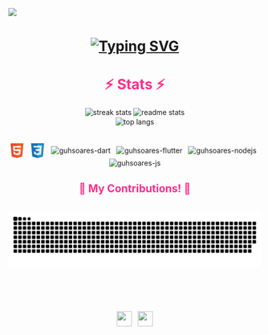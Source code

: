 <!-- Header -->
[![](https://visitcount.itsvg.in/api?id=GuhSoares&label=Profile%20Views&color=12&icon=6&pretty=true)](https://visitcount.itsvg.in)

<h1 align="center" style="border-bottom: none; margin-top: 40px">
    <a href="https://git.io/typing-svg"><img src="https://readme-typing-svg.herokuapp.com?font=VT323&size=40&pause=1000&color=FF2D8A&width=435&lines=Welcome+to+my+GitHub!;Embarking+on+my+programming+journey!++%F0%9F%98%8A" alt="Typing SVG" /></a>
</h1>
<!-- /Header -->


<!-- Top -->
<h1 align="center" style="border-bottom: none; color: #FF2D8AFF;">
⚡ Stats ⚡
</h1>

<div align=center>
  <img width=410 src="https://streak-stats.demolab.com/?user=GuhSoares&count_private=true&theme=radical&border_radius=10" alt="streak stats"/>
  <img width=390 src="https://github-readme-stats-salesp07.vercel.app/api?username=GuhSoares&count_private=true&show_icons=true&theme=radical&rank_icon=github&border_radius=10" alt="readme stats" />
  <br/>
  <img width=325 align="center" src="https://github-readme-stats-salesp07.vercel.app/api/top-langs/?username=GuhSoares&hide=HTML&langs_count=8&layout=compact&theme=radical&border_radius=10&size_weight=0.5&count_weight=0.5&exclude_repo=github-readme-stats" alt="top langs" />
</div>
<!-- /Top -->



<br> 
<div style="display: inline_block" align="center"><br>
  <img align="center" alt="guhsoares-html" height="30" width="30" src="https://raw.githubusercontent.com/devicons/devicon/master/icons/html5/html5-original.svg">
  &nbsp;
  <img align="center" alt="guhsoares-css" height="30" width="30" src="https://raw.githubusercontent.com/devicons/devicon/master/icons/css3/css3-original.svg">
  &nbsp;
  <img align="center" alt="guhsoares-dart" height="30" width="30" src="https://avatars.githubusercontent.com/u/1609975?s=200&v=4">
  &nbsp;
  <img align="center" alt="guhsoares-flutter" height="30" width="30" src="https://cdn-images-1.medium.com/max/1200/1*5-aoK8IBmXve5whBQM90GA.png">
  &nbsp;
  <img align="center" alt="guhsoares-nodejs" height="30" width="30" src="https://walde.co/wp-content/uploads/2016/09/nodejs_logo.png">
  &nbsp;
  <img align="center" alt="guhsoares-js" height="30" width="30" src="https://cdn-icons-png.flaticon.com/512/5968/5968292.png">
</div>

<!-- /Middle -->
<div align="center" style="border-bottom: none; color: #FF2D8AFF;">
  <h2>🐍 My Contributions! 🐍</h2>
  <br>
  <img alt="snake eating my contributions" src="https://github.com/GuhSoares/GuhSoares/blob/output/github-contribution-grid-snake.svg" />
  <br/><br/><br/>
</div>

<!-- Bottom -->
<div align="center"> 
  <br> <br> <br>
  <a href = "https://mail.google.com/mail/u/0/#inbox"><img src="https://cdn-icons-png.flaticon.com/512/732/732200.png" height="30" width = "30" target="blank"></a>
  &nbsp;
  <a href="https://www.linkedin.com/in/gustavo-silva-94a5521a4/" target="_blank"><img src="https://cdn-icons-png.flaticon.com/512/174/174857.png" height="30" width = "30"  target="blank"></a> 
</div>
<!-- /Bottom -->
